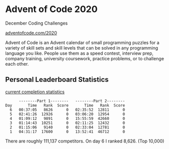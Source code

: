 # Advent of Code 2020
December Coding Challenges

[adventofcode.com/2020](https://adventofcode.com/2020)

Advent of Code is an Advent calendar of small programming puzzles for a variety of skill sets and skill levels that can be solved in any programming language you like. People use them as a speed contest, interview prep, company training, university coursework, practice problems, or to challenge each other.

## Personal Leaderboard Statistics

[current completion statistics](https://adventofcode.com/2020/stats)

```
      --------Part 1--------   --------Part 2--------
Day       Time   Rank  Score       Time   Rank  Score
  6   00:37:05   8626      0   02:35:52  12811      0
  5   02:41:26  12926      0   03:06:20  12954      0
  4   01:09:12   9891      0   15:55:59  42660      0
  3   01:14:43  10251      0   02:11:25  12432      0
  2   01:15:06   9140      0   02:33:04  12781      0
  1   04:31:17  17600      0   13:52:41  46712      0
```

There are roughly 111,137 competitors. On day 6 I ranked 8,626. (Top 10,000)

